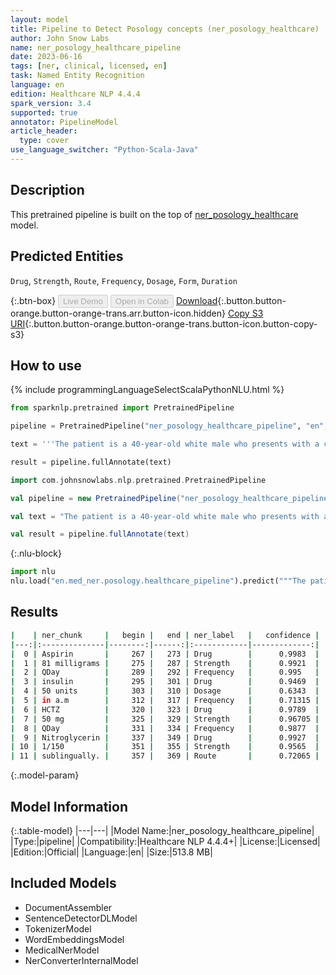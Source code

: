 ```yaml
---
layout: model
title: Pipeline to Detect Posology concepts (ner_posology_healthcare)
author: John Snow Labs
name: ner_posology_healthcare_pipeline
date: 2023-06-16
tags: [ner, clinical, licensed, en]
task: Named Entity Recognition
language: en
edition: Healthcare NLP 4.4.4
spark_version: 3.4
supported: true
annotator: PipelineModel
article_header:
  type: cover
use_language_switcher: "Python-Scala-Java"
---
```


## Description

This pretrained pipeline is built on the top of [ner_posology_healthcare](https://nlp.johnsnowlabs.com/2021/04/01/ner_posology_healthcare_en.html) model.

## Predicted Entities

`Drug`, `Strength`, `Route`, `Frequency`, `Dosage`, `Form`, `Duration`



{:.btn-box}
<button class="button button-orange" disabled>Live Demo</button>
<button class="button button-orange" disabled>Open in Colab</button>
[Download](https://s3.amazonaws.com/auxdata.johnsnowlabs.com/clinical/models/ner_posology_healthcare_pipeline_en_4.4.4_3.4_1686931030027.zip){:.button.button-orange.button-orange-trans.arr.button-icon.hidden}
[Copy S3 URI](s3://auxdata.johnsnowlabs.com/clinical/models/ner_posology_healthcare_pipeline_en_4.4.4_3.4_1686931030027.zip){:.button.button-orange.button-orange-trans.button-icon.button-copy-s3}

## How to use

<div class="tabs-box" markdown="1">
{% include programmingLanguageSelectScalaPythonNLU.html %}

```python
from sparknlp.pretrained import PretrainedPipeline

pipeline = PretrainedPipeline("ner_posology_healthcare_pipeline", "en", "clinical/models")

text = '''The patient is a 40-year-old white male who presents with a chief complaint of 'chest pain'. The patient is diabetic and has a prior history of coronary artery disease. The patient presents today stating that chest pain started yesterday evening. He has been advised Aspirin 81 milligrams QDay. insulin 50 units in a.m. HCTZ 50 mg QDay. Nitroglycerin 1/150 sublingually.'''

result = pipeline.fullAnnotate(text)
```
```scala
import com.johnsnowlabs.nlp.pretrained.PretrainedPipeline

val pipeline = new PretrainedPipeline("ner_posology_healthcare_pipeline", "en", "clinical/models")

val text = "The patient is a 40-year-old white male who presents with a chief complaint of 'chest pain'. The patient is diabetic and has a prior history of coronary artery disease. The patient presents today stating that chest pain started yesterday evening. He has been advised Aspirin 81 milligrams QDay. insulin 50 units in a.m. HCTZ 50 mg QDay. Nitroglycerin 1/150 sublingually."

val result = pipeline.fullAnnotate(text)
```


{:.nlu-block}
```python
import nlu
nlu.load("en.med_ner.posology.healthcare_pipeline").predict("""The patient is a 40-year-old white male who presents with a chief complaint of 'chest pain'. The patient is diabetic and has a prior history of coronary artery disease. The patient presents today stating that chest pain started yesterday evening. He has been advised Aspirin 81 milligrams QDay. insulin 50 units in a.m. HCTZ 50 mg QDay. Nitroglycerin 1/150 sublingually.""")
```

</div>



## Results

```bash
|    | ner_chunk     |   begin |   end | ner_label   |   confidence |
|---:|:--------------|--------:|------:|:------------|-------------:|
|  0 | Aspirin       |     267 |   273 | Drug        |      0.9983  |
|  1 | 81 milligrams |     275 |   287 | Strength    |      0.9921  |
|  2 | QDay          |     289 |   292 | Frequency   |      0.995   |
|  3 | insulin       |     295 |   301 | Drug        |      0.9469  |
|  4 | 50 units      |     303 |   310 | Dosage      |      0.6343  |
|  5 | in a.m        |     312 |   317 | Frequency   |      0.71315 |
|  6 | HCTZ          |     320 |   323 | Drug        |      0.9789  |
|  7 | 50 mg         |     325 |   329 | Strength    |      0.96705 |
|  8 | QDay          |     331 |   334 | Frequency   |      0.9877  |
|  9 | Nitroglycerin |     337 |   349 | Drug        |      0.9927  |
| 10 | 1/150         |     351 |   355 | Strength    |      0.9565  |
| 11 | sublingually. |     357 |   369 | Route       |      0.72065 |
```

{:.model-param}
## Model Information

{:.table-model}
|---|---|
|Model Name:|ner_posology_healthcare_pipeline|
|Type:|pipeline|
|Compatibility:|Healthcare NLP 4.4.4+|
|License:|Licensed|
|Edition:|Official|
|Language:|en|
|Size:|513.8 MB|

## Included Models

- DocumentAssembler
- SentenceDetectorDLModel
- TokenizerModel
- WordEmbeddingsModel
- MedicalNerModel
- NerConverterInternalModel